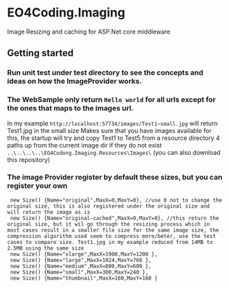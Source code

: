 # EO4Coding.Imaging
Image Resizing and caching for ASP.Net core middleware

## Getting started
### Run unit test under test directory to see the concepts and ideas on how the ImageProvider works.
### The WebSample only return `Hello world` for all urls except for the ones that maps to the images url.
In my example `http://localhost:57734/images/Test1~small.jpg` will return Test1.jpg in the small size 
Makes sure that you have images available for this, the startup will try and copy Test1 to Test5 from a resource directory 4 paths up from the current image dir if they do not exist `..\..\..\..\EO4Codong.Imaging.Resources\Images\` (you can also download this repository)


### The image Provider register by default these sizes, but you can register your own
```
 new Size() {Name="original",MaxX=0,MaxY=0}, //use 0 not to change the original size, this is also registered under the original size and will return the image as is
 new Size() {Name="original-cached",MaxX=0,MaxY=0}, //this return the original size, but it wil go through the resizing process which in most cases result in a smaller file size for the same image size, the compression algorithm used seem to compress more/beter, use the test cases to compare size. Test1.jpg in my example reduced from 14MB to 2.5MB using the same size
 new Size() {Name="xlarge",MaxX=1900,MaxY=1200 },
 new Size() {Name="large",MaxX=1024,MaxY=768 },
 new Size() {Name="medium",MaxX=800,MaxY=600 },
 new Size() {Name="small",MaxX=300,MaxY=240 },
 new Size() {Name="thumbnail",MaxX=160,MaxY=160 }
```
